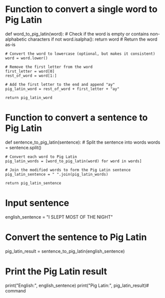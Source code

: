 # Function to convert a single word to Pig Latin
def word_to_pig_latin(word):
    # Check if the word is empty or contains non-alphabetic characters
    if not word.isalpha():
        return word  # Return the word as-is

    # Convert the word to lowercase (optional, but makes it consistent)
    word = word.lower()

    # Remove the first letter from the word
    first_letter = word[0]
    rest_of_word = word[1:]

    # Add the first letter to the end and append "ay"
    pig_latin_word = rest_of_word + first_letter + "ay"

    return pig_latin_word

# Function to convert a sentence to Pig Latin
def sentence_to_pig_latin(sentence):
    # Split the sentence into words
    words = sentence.split()

    # Convert each word to Pig Latin
    pig_latin_words = [word_to_pig_latin(word) for word in words]

    # Join the modified words to form the Pig Latin sentence
    pig_latin_sentence = " ".join(pig_latin_words)

    return pig_latin_sentence

# Input sentence
english_sentence = "I SLEPT MOST OF THE NIGHT"

# Convert the sentence to Pig Latin
pig_latin_result = sentence_to_pig_latin(english_sentence)

# Print the Pig Latin result
print("English:", english_sentence)
print("Pig Latin:", pig_latin_result)# command
